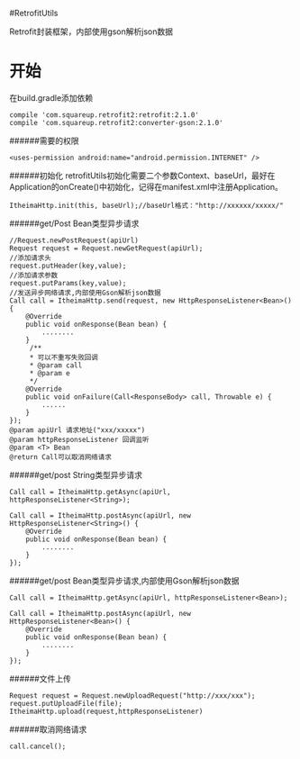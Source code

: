 #RetrofitUtils

Retrofit封装框架，内部使用gson解析json数据

开始
===
在build.gradle添加依赖
```
compile 'com.squareup.retrofit2:retrofit:2.1.0'
compile 'com.squareup.retrofit2:converter-gson:2.1.0'
```

######需要的权限
```
<uses-permission android:name="android.permission.INTERNET" />
```

######初始化
retrofitUtils初始化需要二个参数Context、baseUrl，最好在Application的onCreate()中初始化，记得在manifest.xml中注册Application。
```
ItheimaHttp.init(this, baseUrl);//baseUrl格式："http://xxxxxx/xxxxx/"
```

######get/Post Bean类型异步请求
```
//Request.newPostRequest(apiUrl)
Request request = Request.newGetRequest(apiUrl);
//添加请求头
request.putHeader(key,value);
//添加请求参数
request.putParams(key,value);
//发送异步网络请求,内部使用Gson解析json数据
Call call = ItheimaHttp.send(request, new HttpResponseListener<Bean>() {
    @Override
    public void onResponse(Bean bean) {
        ........
    }
     /**
     * 可以不重写失败回调
     * @param call
     * @param e
     */
    @Override
    public void onFailure(Call<ResponseBody> call, Throwable e) {
        ......
    }
});
@param apiUrl 请求地址("xxx/xxxxx")
@param httpResponseListener 回调监听
@param <T> Bean
@return Call可以取消网络请求
```

######get/post String类型异步请求
```
Call call = ItheimaHttp.getAsync(apiUrl, httpResponseListener<String>);

Call call = ItheimaHttp.postAsync(apiUrl, new HttpResponseListener<String>() {
    @Override
    public void onResponse(Bean bean) {
        ........
    }
});
```

######get/post Bean类型异步请求,内部使用Gson解析json数据
```
Call call = ItheimaHttp.getAsync(apiUrl, httpResponseListener<Bean>);

Call call = ItheimaHttp.postAsync(apiUrl, new HttpResponseListener<Bean>() {
    @Override
    public void onResponse(Bean bean) {
        ........
    }
});
```

######文件上传
```
Request request = Request.newUploadRequest("http://xxx/xxx");
request.putUploadFile(file);
ItheimaHttp.upload(request,httpResponseListener)
```

######取消网络请求
```
call.cancel();
```
